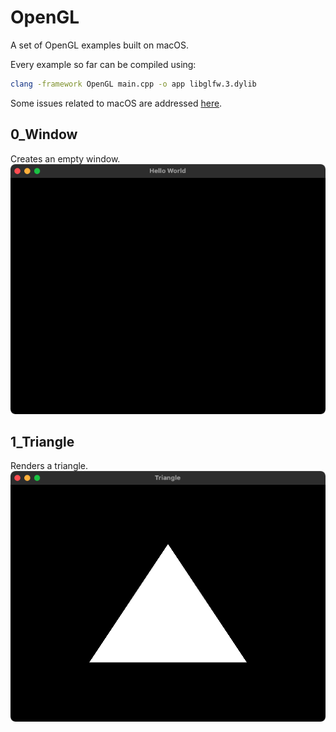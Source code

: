 # OpenGL
A set of OpenGL examples built on macOS.

Every example so far can be compiled using:
```bash
clang -framework OpenGL main.cpp -o app libglfw.3.dylib 
```
Some issues related to macOS are addressed [here](https://www.lukeroyal.com/2021/05/01/opengl-on-macos/).

## 0_Window
Creates an empty window.<br>
![0_Window](0_Window/Documentation/0_Window.png)

## 1_Triangle
Renders a triangle.<br>
![1_Triangle](1_Triangle/Documentation/1_Triangle.png)